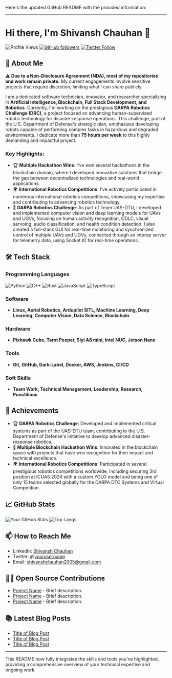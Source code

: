 Here's the updated GitHub README with the provided information:

---

# Hi there, I'm Shivansh Chauhan 👋

![Profile Views](https://komarev.com/ghpvc/?username=yourusername&color=brightgreen&style=flat-square) 
[![GitHub followers](https://img.shields.io/github/followers/yourusername?label=Follow&style=social)](https://github.com/yourusername) 
[![Twitter Follow](https://img.shields.io/twitter/follow/yourusername?style=social)](https://twitter.com/yourusername)

## 🚀 About Me

⚠️ **Due to a Non-Disclosure Agreement (NDA), most of my repositories and work remain private.** My current engagements involve sensitive projects that require discretion, limiting what I can share publicly.

I am a dedicated software technician, innovator, and researcher specializing in **Artificial Intelligence, Blockchain, Full Stack Development, and Robotics**. Currently, I'm working on the prestigious **DARPA Robotics Challenge (DRC)**, a project focused on advancing human-supervised robotic technology for disaster-response operations. This challenge, part of the U.S. Department of Defense's strategic plan, emphasizes developing robots capable of performing complex tasks in hazardous and degraded environments. I dedicate more than **75 hours per week** to this highly demanding and impactful project.

### Key Highlights:

- 🏆 **Multiple Hackathon Wins**: I've won several hackathons in the blockchain domain, where I developed innovative solutions that bridge the gap between decentralized technologies and real-world applications.
- 🌍 **International Robotics Competitions**: I've actively participated in numerous international robotics competitions, showcasing my expertise and contributing to advancing robotics technology.
- 🔭 **DARPA Robotics Challenge**: As part of Team UAS-DTU, I developed and implemented computer vision and deep learning models for UAVs and UGVs, focusing on human activity recognition, ODLC, visual servoing, audio classification, and health condition detection. I also created a full-stack GUI for real-time monitoring and synchronized control of multiple UAVs and UGVs, connected through an interop server for telemetry data, using Socket.IO for real-time operations.

## 🛠️ Tech Stack

### Programming Languages
![Python](https://img.shields.io/badge/-Python-3776AB?style=flat-square&logo=python&logoColor=white)
![C++](https://img.shields.io/badge/-C++-00599C?style=flat-square&logo=c%2B%2B&logoColor=white)
![Rust](https://img.shields.io/badge/-Rust-000000?style=flat-square&logo=rust&logoColor=white)
![JavaScript](https://img.shields.io/badge/-JavaScript-F7DF1E?style=flat-square&logo=javascript&logoColor=black)
![TypeScript](https://img.shields.io/badge/-TypeScript-007ACC?style=flat-square&logo=typescript&logoColor=white)

### Software
- **Linux, Aerial Robotics, Ardupilot SITL, Machine Learning, Deep Learning, Computer Vision, Data Science, Blockchain**

### Hardware
- **Pixhawk Cube, Tarot Peeper, Siyi A8 mini, Intel NUC, Jetson Nano**

### Tools
- **Git, GitHub, Dark-Label, Docker, AWS, Jenkins, CI/CD**

### Soft Skills
- **Team Work, Technical Management, Leadership, Research, Punctilious**

## 🚀 Achievements

- 🏆 **DARPA Robotics Challenge**: Developed and implemented critical systems as part of the UAS-DTU team, contributing to the U.S. Department of Defense's initiative to develop advanced disaster-response robotics. 
- 🥇 **Multiple Blockchain Hackathon Wins**: Innovated in the blockchain space with projects that have won recognition for their impact and technical excellence.
- 🌍 **International Robotics Competitions**: Participated in several prestigious robotics competitions worldwide, including securing 3rd position at ICUAS 2024 with a custom YOLO model and being one of only 15 teams selected globally for the DARPA DTC Systems and Virtual Competition.

## 📈 GitHub Stats

![Your GitHub Stats](https://github-readme-stats.vercel.app/api?username=yourusername&show_icons=true&theme=radical)
![Top Langs](https://github-readme-stats.vercel.app/api/top-langs/?username=yourusername&layout=compact&theme=radical)

## 📫 How to Reach Me

- LinkedIn: [Shivansh Chauhan](https://linkedin.com/in/yourusername)
- Twitter: [@yourusername](https://twitter.com/yourusername)
- Email: [shivanshchauhan2005@gmail.com](mailto:shivanshchauhan2005@gmail.com)

## 🧑‍💻 Open Source Contributions

- [Project Name](#) - Brief description.
- [Project Name](#) - Brief description.
- [Project Name](#) - Brief description.

## 📚 Latest Blog Posts

<!-- BLOG-POST-LIST:START -->
- [Title of Blog Post](#)
- [Title of Blog Post](#)
- [Title of Blog Post](#)
<!-- BLOG-POST-LIST:END -->

---

This README now fully integrates the skills and tools you've highlighted, providing a comprehensive overview of your technical expertise and ongoing work.